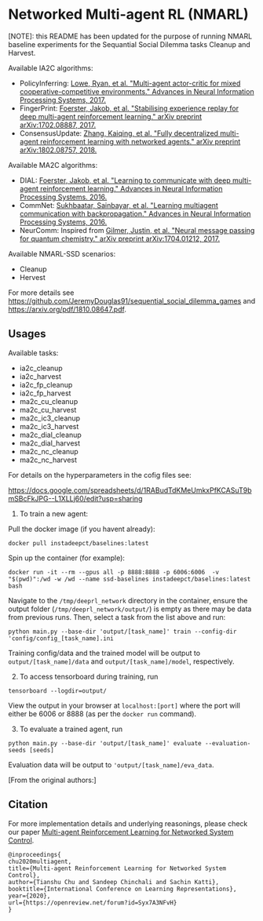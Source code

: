 # Networked Multi-agent RL (NMARL)

[NOTE]: this README has been updated for the purpose of running NMARL baseline experiments for the Sequantial Social Dilemma tasks Cleanup and Harvest.

Available IA2C algorithms:
* PolicyInferring: [Lowe, Ryan, et al. "Multi-agent actor-critic for mixed cooperative-competitive environments." Advances in Neural Information Processing Systems, 2017.](https://papers.nips.cc/paper/7217-multi-agent-actor-critic-for-mixed-cooperative-competitive-environments.pdf)
* FingerPrint: [Foerster, Jakob, et al. "Stabilising experience replay for deep multi-agent reinforcement learning." arXiv preprint arXiv:1702.08887, 2017.](https://arxiv.org/pdf/1702.08887.pdf)
* ConsensusUpdate: [Zhang, Kaiqing, et al. "Fully decentralized multi-agent reinforcement learning with networked agents." arXiv preprint arXiv:1802.08757, 2018.](https://arxiv.org/pdf/1802.08757.pdf)


Available MA2C algorithms:
* DIAL: [Foerster, Jakob, et al. "Learning to communicate with deep multi-agent reinforcement learning." Advances in Neural Information Processing Systems. 2016.](http://papers.nips.cc/paper/6042-learning-to-communicate-with-deep-multi-agent-reinforcement-learning.pdf)
* CommNet: [Sukhbaatar, Sainbayar, et al. "Learning multiagent communication with backpropagation." Advances in Neural Information Processing Systems, 2016.](https://arxiv.org/pdf/1605.07736.pdf)
* NeurComm: Inspired from [Gilmer, Justin, et al. "Neural message passing for quantum chemistry." arXiv preprint arXiv:1704.01212, 2017.](https://arxiv.org/pdf/1704.01212.pdf)

Available NMARL-SSD scenarios:
* Cleanup 
* Hervest

For more details see https://github.com/JeremyDouglas91/sequential_social_dilemma_games and https://arxiv.org/pdf/1810.08647.pdf.

## Usages

Available tasks:
* ia2c_cleanup
* ia2c_harvest
* ia2c_fp_cleanup
* ia2c_fp_harvest
* ma2c_cu_cleanup
* ma2c_cu_harvest
* ma2c_ic3_cleanup
* ma2c_ic3_harvest
* ma2c_dial_cleanup
* ma2c_dial_harvest
* ma2c_nc_cleanup
* ma2c_nc_harvest

For details on the hyperparameters in the cofig files see:

https://docs.google.com/spreadsheets/d/1RABudTdKMeUmkxPfKCASuT9bmSBcFkJPG--L1XLLj60/edit?usp=sharing

1. To train a new agent: 

Pull the docker image (if you havent already):
~~~
docker pull instadeepct/baselines:latest
~~~

Spin up the container (for example):

~~~
docker run -it --rm --gpus all -p 8888:8888 -p 6006:6006  -v "$(pwd)":/wd -w /wd --name ssd-baselines instadeepct/baselines:latest bash
~~~

Navigate to the `/tmp/deeprl_network` directory in the container, ensure the output folder (`/tmp/deeprl_network/output/`) is empty as there may be data from previous runs. Then, select a task from the list above and run:
~~~
python main.py --base-dir 'output/[task_name]' train --config-dir 'config/config_[task_name].ini
~~~

Training config/data and the trained model will be output to `output/[task_name]/data` and `output/[task_name]/model`, respectively.

2. To access tensorboard during training, run
~~~
tensorboard --logdir=output/
~~~

View the output in your browser at `localhost:[port]` where the port will either be 6006 or 8888 (as per the `docker run` command).

3. To evaluate a trained agent, run
~~~
python main.py --base-dir 'output/[task_name]' evaluate --evaluation-seeds [seeds]
~~~
Evaluation data will be output to `'output/[task_name]/eva_data`.     

[From the original authors:]

## Citation
For more implementation details and underlying reasonings, please check our paper [Multi-agent Reinforcement Learning for Networked System Control](https://openreview.net/forum?id=Syx7A3NFvH).
~~~
@inproceedings{
chu2020multiagent,
title={Multi-agent Reinforcement Learning for Networked System Control},
author={Tianshu Chu and Sandeep Chinchali and Sachin Katti},
booktitle={International Conference on Learning Representations},
year={2020},
url={https://openreview.net/forum?id=Syx7A3NFvH}
}
~~~


